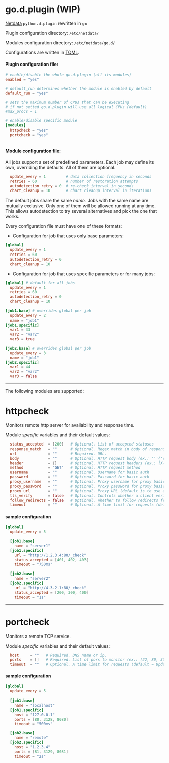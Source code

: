 # go.d.plugin (WIP)

[Netdata](https://github.com/firehol/netdata) `python.d.plugin` rewritten in `go`

Plugin configuration directory: `/etc/netdata/`

Modules configuration directory: `/etc/netdata/go.d/`

Configurations are written in [TOML](https://github.com/toml-lang/toml/blob/master/README.md).

#### Plugin configuration file:

```toml
# enable/disable the whole go.d.plugin (all its modules)
enabled = "yes"

# default_run determines whether the module is enabled by default
default_run = "yes"

# sets the maximum number of CPUs that can be executing
# if not setted go.d.plugin will use all logical CPUs (default)
#max_procs = 1

# enable/disable specific module
[modules]
  httpcheck = "yes"
  portcheck = "yes"
 
```

#### Module configuration file:

All jobs support a set of predefined parameters.
Each job may define its own, overriding the defaults.
All of them are optional.

```toml
  update_every = 1         # data collection frequency in seconds
  retries = 60             # number of restoration attempts
  autodetection_retry = 0  # re-check interval in seconds
  chart_cleanup = 10       # chart cleanup interval in iterations
```

The default jobs share the same *name*. Jobs with the same name
are mutually exclusive. Only one of them will be allowed running at
any time. This allows autodetection to try several alternatives and
pick the one that works.

Every configuration file must have one of these formats:

 - Configuration for job that uses only base parameters:

```toml
[global]
  update_every = 1
  retries = 60
  autodetection_retry = 0
  chart_cleanup = 10
```

- Configuration for job that uses specific parameters or for many jobs:

```toml
[global] # default for all jobs
  update_every = 1
  retries = 60
  autodetection_retry = 0
  chart_cleanup = 10
  
[job1.base] # overrides global per job
  update_every = 2
  name = "job1"
[job1.specific]
  var1 = 33
  var2 = "var2"
  var3 = true
  
[job2.base] # overrides global per job
  update_every = 3
  name = "job1"
[job2.specific]
  var1 = 44
  var2 = "var2"
  var3 = false
```

---

The following modules are supported:

# httpcheck
Monitors remote http server for availability and response time.

Module *specific* variables and their default values:
```toml
  status_accepted  = [200]   # Optional. List of accepted statuses
  response_match   = ""      # Optional. Regex match in body of response (ex.: "REGULAR_EXPRESSION")
  url              = ""      # Required. URL. 
  body             = ""      # Optional. HTTP request body (ex.: '''{'some':'data'}''')
  header           = {}      # Optional. HTTP request headers (ex.: {X-API-Key = "key"}
  method           = "GET"   # Optional. HTTP request method
  username         = ""      # Optional. Username for basic auth
  password         = ""      # Optional. Password for basic auth
  proxy_username   = ""      # Optional. Proxy username for proxy basic auth
  proxy_password   = ""      # Optional. Proxy password for proxy basic auth
  proxy_url        = ""      # Optional. Proxy URL (default is to use a proxy URL from enviroment)
  tls_verify       = false   # Optional. Controls whether a client verifies the server's certificate chain and host name
  follow_redirects = false   # Optional. Whether to follow redirects from the server
  timeout          = ""      # Optional. A time limit for requests (default = UpdateEvery)
```

#### sample configuration
```toml
[global]
  update_every = 5
  
  [job1.base]
    name = "server1"
  [job1.specific]
    url = "http://1.2.3.4:80/_check"
    status_accepted = [401, 402, 403]
    timeout = "750ms"

  [job2.base]
    name = "server2"
  [job2.specific]
    url = "http://4.3.2.1:80/_check"
    status_accepted = [200, 300, 400]
    timeout = "1s"

```

---

# portcheck
Monitors a remote TCP service.

Module  *specific* variables and their default values:
```toml
  host     = ""   # Required. DNS name or ip.
  ports    = []   # Required. List of pors to monitor (ex.: [22, 80, 3028, 8080])
  timeout  = ""   # Optional. A time limit for requests (default = UpdateEvery)
```

#### sample configuration

```toml
[global]
  update_every = 5
  
  [job1.base]
    name = "localhost"
  [job1.specific]
    host = "127.0.0.1"
    ports = [80, 3128, 8080]
    timeout = "500ms"

  [job2.base]
    name = "remote"
  [job2.specific]
    host = "1.2.3.4"
    ports = [81, 3129, 8081]
    timeout = "2s"

```

